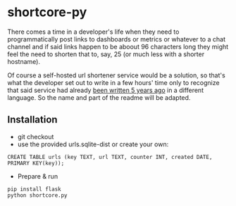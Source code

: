 # shortcore-py

There comes a time in a developer's life when they need to programmatically
post links to dashboards or metrics or whatever to a chat channel and if
said links happen to be aboout 96 characters long they might feel the need
to shorten that to, say, 25 (or much less with a shorter hostname).

Of course a self-hosted url shortener service would be a solution, so that's
what the developer set out to write in a few hours' time only to recognize
that said service had already [been written 5 years ago][sc] in a different
language. So the name and part of the readme will be adapted.

## Installation
* git checkout
* use the provided urls.sqlite-dist or create your own:
```
CREATE TABLE urls (key TEXT, url TEXT, counter INT, created DATE, PRIMARY KEY(key));
```
* Prepare & run
```
pip install flask
python shortcore.py
```

[sc]: https://github.com/winks/shortcore
